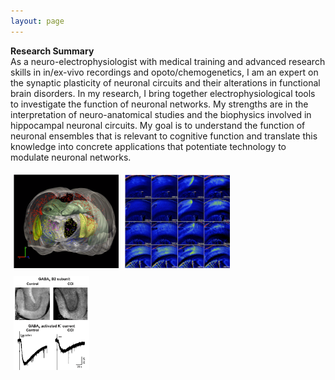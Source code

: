 ```yaml
---
layout: page
---
```


**Research Summary**<br>
As a neuro-electrophysiologist with medical training and advanced research skills in in/ex-vivo recordings and opoto/chemogenetics, I am an expert on the synaptic plasticity of neuronal circuits and their alterations in functional brain disorders. In my research, I bring together electrophysiological tools to investigate the function of neuronal networks. My strengths are in the interpretation of neuro-anatomical studies and the biophysics involved in hippocampal neuronal circuits. My goal is to understand the function of neuronal ensembles that is relevant to cognitive function and translate this knowledge into concrete applications that potentiate technology to modulate neuronal networks.

<style>
.container {
  position: relative;
  width: 100%;
}

.image {
  display: block;
  width: 100%;
  height: auto;
}

.overlay {
  position: absolute;
  top: 0;
  bottom: 0;
  left: 0;
  right: 0;
  height: 100%;
  width: 100%;
  opacity: 0;
  transition: .5s ease;
  background-color:  #78C2AD;
}

.container:hover .overlay {
  opacity: 0.9;
}

.text {
  color: white;
  font-size: 20px;
  position: absolute;
  top: 50%;
  left: 50%;
  transform: translate(-50%, -50%);
  -ms-transform: translate(-50%, -50%);
}

.column {
  float: left;
  width: 33.33%;
  padding: 5px;
}

/* Clear floats after image containers */
.row::after {
  content: "";
  clear: both;
  display: table;
}

@media screen and (max-width: 500px) {
  .column {
    width: 100%;
  }
}
</style>

<div class="row"> 
  <div class="column">
  	  <div class="container">
        <img src="/content/images/p1.png" class="img-responsive" style="max-width:auto;height:150px;">
    	<div class="overlay">
        <a href="/pages/project1.html" title="Tracing Neuronal Circuits">
    		<div class="text">Tracing Neuronal Circuits</div>
        </a>
    	</div>
  	  </div>
   </div>
  <div class="column"> 
      <div class="container">
        <img src="/content/images/p2.png" class="img-responsive" style="max-width:auto;height:150px;">
    	  <a href="/pages/project2.html" title="Opto/Chemogenetics">
        <div class="overlay">
    		  <div class="text">Opto/Chemogenetics</div>
    	  </div>
        </a>
  	  </div>
  </div>
  <div class="column">
    <a href="/pages/project3.html" title="Electrophysiology">
    	<div class="container">
        <img src="/content/images/p3.png" class="img-responsive" style="max-width:auto;height:150px;">
    	  <div class="overlay">
   	 		  <div class="text">Electrophysiology</div>
    	  </div>
   	  </div>
    </a>
   </div>
</div>
